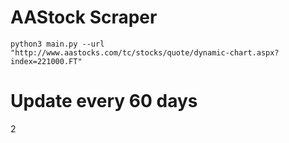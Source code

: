 # AAStock Scraper
```
python3 main.py --url "http://www.aastocks.com/tc/stocks/quote/dynamic-chart.aspx?index=221000.FT"
```

# Update every 60 days
2